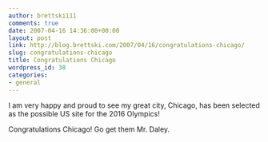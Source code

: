 ```yaml
---
author: brettski111
comments: true
date: 2007-04-16 14:36:00+00:00
layout: post
link: http://blog.brettski.com/2007/04/16/congratulations-chicago/
slug: congratulations-chicago
title: Congratulations Chicago
wordpress_id: 38
categories:
- general
---
```


I am very happy and proud to see my great city, Chicago, has been selected as the possible US site for the 2016 Olympics!

Congratulations Chicago! Go get them Mr. Daley.
